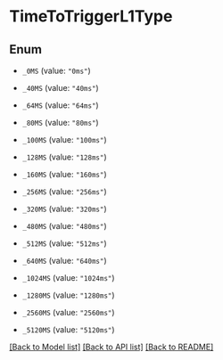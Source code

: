 # TimeToTriggerL1Type

## Enum


* `_0MS` (value: `"0ms"`)

* `_40MS` (value: `"40ms"`)

* `_64MS` (value: `"64ms"`)

* `_80MS` (value: `"80ms"`)

* `_100MS` (value: `"100ms"`)

* `_128MS` (value: `"128ms"`)

* `_160MS` (value: `"160ms"`)

* `_256MS` (value: `"256ms"`)

* `_320MS` (value: `"320ms"`)

* `_480MS` (value: `"480ms"`)

* `_512MS` (value: `"512ms"`)

* `_640MS` (value: `"640ms"`)

* `_1024MS` (value: `"1024ms"`)

* `_1280MS` (value: `"1280ms"`)

* `_2560MS` (value: `"2560ms"`)

* `_5120MS` (value: `"5120ms"`)


[[Back to Model list]](../README.md#documentation-for-models) [[Back to API list]](../README.md#documentation-for-api-endpoints) [[Back to README]](../README.md)


